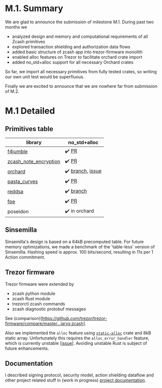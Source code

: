 # M.1. Summary

We are glad to announce the submission of milestone M.1. During past two months we

- analyzed design and memory and computational requirements of all Zcash primitives
- explored transaction shielding and authorization data flows
- added basic structure of zcash app into trezor-firmware monolith
- enabled alloc features on Trezor to facilitate orchard crate import
- added no_std+alloc support for all necessary Orchard crates

So far, we import all necessary primitives from fully tested crates, so writing our own unit test would be superfluous.

Finally we are excited to announce that we are nowhere far from submission of M.2.

# M.1 Detailed

## Primitives table

| library | no_std+alloc |
| -       | -            |
| [f4jumble](https://github.com/zcash/librustzcash/components/f4jumble) | ✔️ [PR](https://github.com/zcash/librustzcash/pull/446) |
| [zcash_note_encryption](https://github.com/zcash/librustzcash/components/zcash_note_encryption) | ✔️ [PR](https://github.com/zcash/librustzcash/pull/450) |
| [orchard](https://github.com/zcash/orchard) | ✔️ [branch](https://github.com/jarys/orchard/tree/no-std-alloc), [issue](https://github.com/zcash/orchard/issues/211) |
| [pasta_curves](https://github.com/zcash/pasta_curves) | ✔️ [PR](https://github.com/zcash/pasta_curves/pull/21) |
| [reddsa](https://github.com/str4d/redjubjub) | ✔️ [branch](https://github.com/jarys/redjubjub/tree/no-std-alloc) |
| [fpe](https://github.com/str4d/fpe) | ✔️ [PR](https://github.com/str4d/fpe/pull/21) |
| poseidon | ✔️ in orchard |

## Sinsemilla

Sinsemilla's design is based on a 64kB precomputed table. For future memory optimizations, we made a benchmark of the 'table-less' version of Sinsemilla. Hashing speed is approx. 100 bits/second, resulting in 11s per 1 Action commitment.

## Trezor firmware

Trezor firmware were extended by

- zcash python module
- zcash Rust module
- trezorctl zcash commands
- zcash diagnostic protobuf messages

See (comparison)[https://github.com/trezor/trezor-firmware/compare/master...jarys:zcash].

Also we implemented the `alloc` feature using [`static-alloc`](https://crates.io/crates/static-alloc) crate and 8kB static array. Unfortunately this requires the `alloc_error_handler` feature, which is currently unstable \[[issue](https://github.com/rust-lang/rust/issues/66740)\]. Avoiding unstable Rust is subject of future enhancements.

## Documentation

I described signing protocol, security model, action shielding dataflow and other project related stuff in (work in progress) [project documentation](https://github.com/jarys/ztrezor/blob/main/doc/README.md). 

